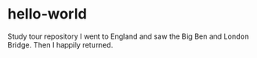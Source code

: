 # hello-world
Study tour repository
I went to England and saw the Big Ben and London Bridge.
Then I happily returned.
